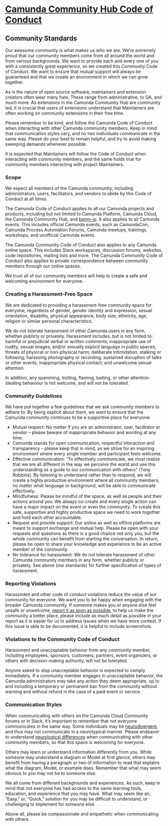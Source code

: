 # [Camunda Community Hub Code of Conduct](https://camunda.com/events/code-conduct/)

## Community Standards

Our awesome community is what makes us who we are. We’re extremely proud that our community members come from all around the world and from various backgrounds. We want to provide each and every one of you with a consistently great experience, so we created this Community Code of Conduct. We want to ensure that mutual support will always be guaranteed and that we create an environment in which we can grow together.

As is the nature of open source software, maintainers and extension creators often wear many hats. These range from administrative, to QA, and much more. 
As extensions in the Camunda Community Hub are community led, it is crucial that users of extensions understand that Maintainers are often working on community extensions in their free time. 

Please remember to be kind, and follow the Camunda Code of Conduct when interacting with other Camunda community members. Keep in mind that communication styles vary, and no two individuals communicate in the same way. Please do your best to remain helpful, and try to avoid making sweeping demands whenever possible. 

It is expected that Maintainers will follow the Code of Conduct when interacting with community members, and the same holds true for community members interacting with project Maintainers. 

### Scope
We expect all members of the Camunda community, including administrators, users, facilitators, and vendors to abide by this Code of Conduct at all times.

The Camunda Code of Conduct applies to all our Camunda projects and products, including but not limited to Camunda Platform, Camunda Cloud, the Camunda Community Hub, and [bpmn-io](https://bpmn.io/). It also applies to all Camunda events. This includes official Camunda events, such as CamundaCon, Camunda Process Automation Forums, Camunda meetups, trainings, workshops, and unofficial Camunda events.

The Camunda Community Code of Conduct also applies to any Camunda online space. This includes Slack workspaces, discussion forums, websites, code repositories, mailing lists and more. The Camunda Community Code of Conduct also applies to private correspondence between community members through our online spaces.

We trust all of our community members will help to create a safe and welcoming environment for everyone.

### Creating a Harassment-Free Space

We are dedicated to providing a harassment-free community space for everyone, regardless of gender, gender identity and expression, sexual orientation, disability, physical appearance, body size, ethnicity, age, religion or similar personal characteristics.

We do not tolerate harassment of other Camunda users in any form, whether publicly or privately. Harassment includes, but is not limited to: harmful or prejudicial verbal or written comments, inappropriate use of nudity, sexual images, and/or sexually explicit language in public spaces; threats of physical or non-physical harm; deliberate intimidation, stalking or following; harassing photography or recording; sustained disruption of talks or other events; inappropriate physical contact; and unwelcome sexual attention.

In addition, any spamming, trolling, flaming, baiting, or other attention-stealing behaviour is not welcome, and will not be tolerated.

### Community Guidelines

We have put together a few guidelines that we ask community members to adhere to. By being explicit about them, we want to ensure that the Camunda community continues to be a supportive place for everyone:

* Mutual respect: No matter if you are an administrator, user, facilitator or vendor – please beware of inappropriate behavior and wording at any time. 
* Camunda stands for open communication, respectful interaction and transparency – please keep that in mind, as we strive for an inspiring environment where every single member and participant feels welcome.
* Effective communication: “To effectively communicate, we must realize that we are all different in the way we perceive the world and use this understanding as a guide to our communication with others” (Tony Robbins). By listening to understand rather than to respond, we will create a highly productive environment where all community members, no matter what language or background, will be able to communicate effectively.
* Mindfulness: Please be mindful of the space, as well as people and their actions around you. We always co-create and every single action can have a major impact on the event or even the community. To create this safe, supportive and highly productive space we need to work together and hold each other accountable.
* Request and provide support: Our online as well as offline platforms are meant to support exchange and mutual help. Please be open with your requests and questions as there is a good chance not only you, but the whole community can benefit from starting the conversation. In return, please be open to share your knowledge and experience to be an active member of the community.
* No tolerance for harassment: We do not tolerate harassment of other Camunda community members in any form, whether publicly or privately. See above (our standards) for further specification of types of harassment. 

### Reporting Violations 

Harassment and other code of conduct violations reduce the value of our community for everyone. We want you to be happy when engaging with the broader Camunda community.
If someone makes you or anyone else feel unsafe or unwelcome, [report it as soon as possible](https://camunda.com/events/code-conduct/reporting-violations/), to help us make the community a better place, please include as much detail as possible in your report as it is easier for us to address issues when we have more context.  If this issue is able to be documented, it is helpful to include screenshots. 

###  Violations to the Community Code of Conduct
Harassment and unacceptable behavior from any community member, including employees, sponsors, customers, partners, event organizers, or others with decision-making authority, will not be tolerated.

Anyone asked to stop unacceptable behavior is expected to comply immediately. If a community member engages in unacceptable behavior, the Camunda administrators may take any action they deem appropriate, up to and including a temporary or permanent ban from the community without warning and without refund in the case of a paid event or service.

### Communication Styles

When communicating with others on the Camunda Cloud Community forums or in Slack, it’s important to remember that not everyone communicates in the same way. 
Some individuals may be [neurodivergent](https://autisticuk.org/neurodiversity/), and thus may not communicate in a neurotypical manner. 
Please endeavor to understand [neurological differences](https://www.bbc.co.uk/neurodiversity) when communicating with other community members, so that this space is welcoming for everyone.

Others may learn or understand information differently from you. While someone may understand a diagram or Model at first glance, others may benefit from having a paragraph or two of information to read that explains what the diagram, Model, or example does. 
Remember that what may seem obvious to you may not be to someone else. 

We all come from different backgrounds and experiences. As such, keep in mind that not everyone has had access to the same learning tools, education, and experience that you may have. 
What may seem like an, “Easy,” or, “Quick,” solution for you may be difficult to understand, or challenging to implement for someone else. 

Above all, please be compassionate and empathetic when communicating with others.
